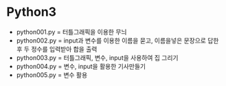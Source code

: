 # Python3

- python001.py = 터틀그래픽을 이용한 무늬 
- python002.py = input과 변수를 이용한 이름을 묻고, 이름을넣은 문장으로 답한후 두 정수를 입력받아 합을 출력
- python003.py = 터틀그래픽, 변수, input을 사용하여 집 그리기
- python004.py = 변수, input을 활용한 기사만들기
- python005.py = 변수 활용
